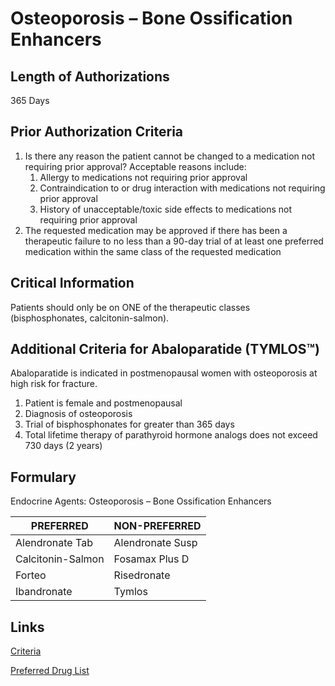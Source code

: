 # Osteoporosis – Bone Ossification Enhancers

## Length of Authorizations

365 Days

## Prior Authorization Criteria

1.  Is there any reason the patient cannot be changed to a medication not requiring prior approval? Acceptable reasons include:
    1.  Allergy to medications not requiring prior approval
    2.  Contraindication to or drug interaction with medications not requiring prior approval
    3.  History of unacceptable/toxic side effects to medications not requiring prior approval
2.  The requested medication may be approved if there has been a therapeutic failure to no less than a 90-day trial of at least one preferred medication within the same class of the requested medication

## Critical Information

Patients should only be on ONE of the therapeutic classes (bisphosphonates, calcitonin-salmon).

## Additional Criteria for Abaloparatide (TYMLOS™)

Abaloparatide is indicated in postmenopausal women with osteoporosis at high risk for fracture.

1.  Patient is female and postmenopausal
2.  Diagnosis of osteoporosis
3.  Trial of bisphosphonates for greater than 365 days
4.  Total lifetime therapy of parathyroid hormone analogs does not exceed 730 days (2 years)

## Formulary

Endocrine Agents: Osteoporosis – Bone Ossification Enhancers

| PREFERRED         | NON-PREFERRED    |
|-------------------|------------------|
| Alendronate Tab   | Alendronate Susp |
| Calcitonin-Salmon | Fosamax Plus D   |
| Forteo            | Risedronate      |
| Ibandronate       | Tymlos           |

## Links

[Criteria](https://pharmacy.medicaid.ohio.gov/sites/default/files/20220415_UPDL_Criteria_FINAL_.pdf#page=56)

[Preferred Drug List](https://pharmacy.medicaid.ohio.gov/sites/default/files/20220701_UPDL_FINAL.pdf#page=21)